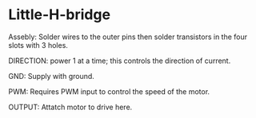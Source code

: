 # Little-H-bridge
Assebly:
  Solder wires to the outer pins then solder transistors in the four slots with 3 holes.

DIRECTION: power 1 at a time; this controls the direction of current.

GND: Supply with ground.

PWM: Requires PWM input to control the speed of the motor.

OUTPUT: Attatch motor to drive here.
